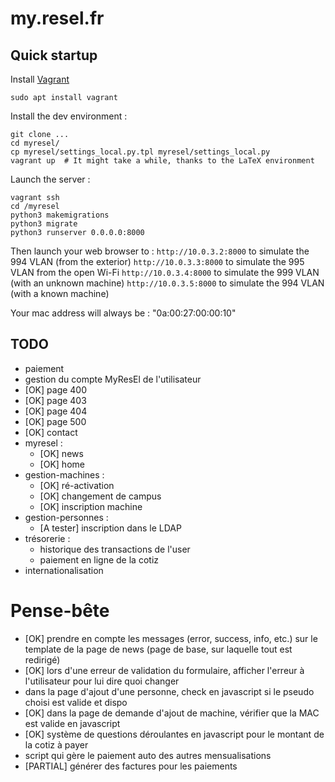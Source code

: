 my.resel.fr
===========


## Quick startup

Install [Vagrant](https://www.vagrantup.com/)
```
sudo apt install vagrant
```

Install the dev environment :
````
git clone ...
cd myresel/
cp myresel/settings_local.py.tpl myresel/settings_local.py
vagrant up  # It might take a while, thanks to the LaTeX environment
````

Launch the server :
````
vagrant ssh
cd /myresel
python3 makemigrations
python3 migrate
python3 runserver 0.0.0.0:8000
````

Then launch your web browser to :
`http://10.0.3.2:8000` to simulate the 994 VLAN (from the exterior)
`http://10.0.3.3:8000` to simulate the 995 VLAN from the open Wi-Fi
`http://10.0.3.4:8000` to simulate the 999 VLAN (with an unknown machine)
`http://10.0.3.5:8000` to simulate the 994 VLAN (with a known machine)

Your mac address will always be : "0a:00:27:00:00:10"


## TODO

- paiement
- gestion du compte MyResEl de l'utilisateur
- [OK] page 400
- [OK] page 403
- [OK] page 404
- [OK] page 500
- [OK] contact
- myresel :
    - [OK] news
    - [OK] home
- gestion-machines :
    - [OK] ré-activation
    - [OK] changement de campus
    - [OK] inscription machine
- gestion-personnes :
    - [A tester] inscription dans le LDAP
- trésorerie :
    - historique des transactions de l'user
    - paiement en ligne de la cotiz
- internationalisation

Pense-bête
==========
- [OK] prendre en compte les messages (error, success, info, etc.) sur le template de la page de news (page de base, sur laquelle tout est redirigé)
- [OK] lors d'une erreur de validation du formulaire, afficher l'erreur à l'utilisateur pour lui dire quoi changer
- dans la page d'ajout d'une personne, check en javascript si le pseudo choisi est valide et dispo
- [OK] dans la page de demande d'ajout de machine, vérifier que la MAC est valide en javascript
- [OK] système de questions déroulantes en javascript pour le montant de la cotiz à payer
- script qui gère le paiement auto des autres mensualisations
- [PARTIAL] générer des factures pour les paiements

